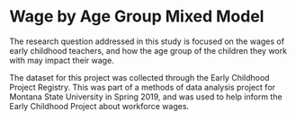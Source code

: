 # Wage by Age Group Mixed Model

The research question addressed in this study is focused on the wages of early childhood teachers, and how the age group of the children they work with may impact their wage.

The dataset for this project was collected through the Early Childhood Project Registry. This was part of a methods of data analysis project for Montana State University in Spring 2019, and was used to help inform the Early Childhood Project about workforce wages.
